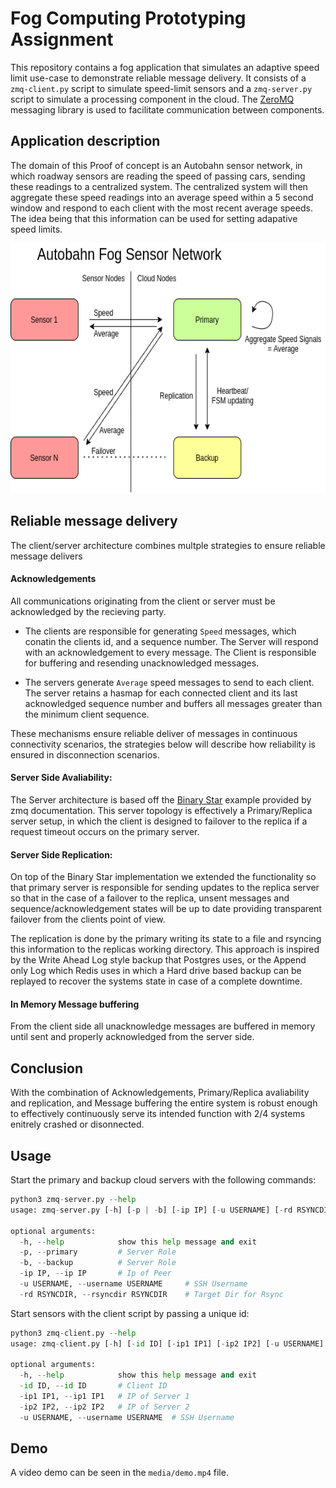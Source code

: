 # Fog Computing Prototyping Assignment

This repository contains a fog application that simulates an adaptive speed limit use-case to demonstrate reliable message delivery. It consists of a `zmq-client.py` script to simulate speed-limit sensors and a `zmq-server.py` script to simulate a processing component in the cloud. The [ZeroMQ](https://zeromq.org) messaging library is used to facilitate communication between components.

## Application description

The domain of this Proof of concept is an Autobahn sensor network, in which roadway sensors are reading the speed of passing cars, sending these readings to a centralized system. The centralized system will then aggregate these speed readings into an average speed within a 5 second window and respond to each client with the most recent average speeds. The idea being that this information can be used for setting adapative speed limits.

<p align="center">
  <img width="600" height="400" src="media/diagram.png">
</p>

## Reliable message delivery

The client/server architecture combines multple strategies to ensure reliable message delivers

#### Acknowledgements

All communications originating from the client or server must be acknowledged by the recieving party. 

- The clients are responsible for generating `Speed` messages, which conatin the clients id, and a sequence number. The Server will respond with an acknowledgement to every message. The Client is responsible for buffering and resending unacknowledged messages.

- The servers generate `Average` speed messages to send to each client. The server retains a hasmap for each connected client and its last acknowledged sequence number and buffers all messages greater than the minimum client sequence. 

These mechanisms ensure reliable deliver of messages in continuous connectivity scenarios, the strategies below will describe how reliability is ensured in disconnection scenarios.


#### Server Side Avaliability:

 The Server architecture is based off the [Binary Star](https://zguide.zeromq.org/docs/chapter4/) example provided by zmq documentation. This server topology is effectively a Primary/Replica server setup, in which the client is designed to failover to the replica if a request timeout occurs on the primary server. 

#### Server Side Replication:

 On top of the Binary Star implementation we extended the functionality so that primary server is responsible for sending updates to the replica server so that in the case of a failover to the replica, unsent messages and sequence/acknowledgement states will be up to date providing transparent failover from the clients point of view.

 The replication is done by the primary writing its state to a file and rsyncing this information to the replicas working directory. This approach is inspired by the Write Ahead Log style backup that Postgres uses, or the Append only Log which Redis uses in which a Hard drive based backup can be replayed to recover the systems state in case of a complete downtime.

#### In Memory Message buffering

From the client side all unacknowledge messages are buffered in memory until sent and properly acknowledged from the server side. 

## Conclusion

With the combination of Acknowledgements, Primary/Replica avaliability and replication, and Message buffering the entire system is robust enough to effectively continuously serve its intended function with 2/4 systems enitrely crashed or disonnected. 

## Usage

Start the primary and backup cloud servers with the following commands:


```python
python3 zmq-server.py --help
usage: zmq-server.py [-h] [-p | -b] [-ip IP] [-u USERNAME] [-rd RSYNCDIR]

optional arguments:
  -h, --help            show this help message and exit
  -p, --primary         # Server Role
  -b, --backup          # Server Role
  -ip IP, --ip IP       # Ip of Peer
  -u USERNAME, --username USERNAME     # SSH Username
  -rd RSYNCDIR, --rsyncdir RSYNCDIR    # Target Dir for Rsync

```


Start sensors with the client script by passing a unique id:

```python
python3 zmq-client.py --help
usage: zmq-client.py [-h] [-id ID] [-ip1 IP1] [-ip2 IP2] [-u USERNAME]

optional arguments:
  -h, --help            show this help message and exit
  -id ID, --id ID       # Client ID
  -ip1 IP1, --ip1 IP1   # IP of Server 1
  -ip2 IP2, --ip2 IP2   # IP of Server 2
  -u USERNAME, --username USERNAME  # SSH Username


```


## Demo

A video demo can be seen in the `media/demo.mp4` file.
